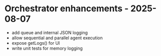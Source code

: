 # Orchestrator enhancements - 2025-08-07
- add queue and internal JSON logging
- allow sequential and parallel agent execution
- expose getLogs() for UI
- write unit tests for memory logging
